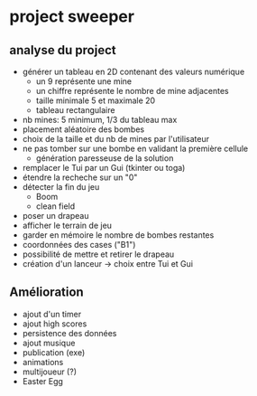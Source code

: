 # project sweeper

## analyse du project
* générer un tableau en 2D contenant des valeurs numérique
  * un 9 représente une mine
  * un chiffre représente le nombre de mine adjacentes
  * taille minimale 5 et maximale 20
  * tableau rectangulaire
* nb mines: 5 minimum, 1/3 du tableau max
* placement aléatoire des bombes
* choix de la taille et du nb de mines par l'utilisateur
* ne pas tomber sur une bombe en validant la première cellule
  * génération paresseuse de la solution
* remplacer le Tui par un Gui (tkinter ou toga)
* étendre la recheche sur un "0"
* détecter la fin du jeu
  * Boom
  * clean field
* poser un drapeau
* afficher le terrain de jeu 
* garder en mémoire le nombre de bombes restantes
* coordonnées des cases ("B1")
* possibilité de mettre et retirer le drapeau
* création d'un lanceur -> choix entre Tui et Gui

## Amélioration
* ajout d'un timer
* ajout high scores
* persistence des données
* ajout musique 
* publication (exe)
* animations
* multijoueur (?)
* Easter Egg